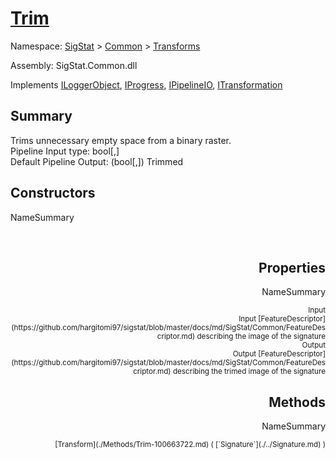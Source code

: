 # [Trim](./Trim.md)

Namespace: [SigStat]() > [Common](./../README.md) > [Transforms](./README.md)

Assembly: SigStat.Common.dll

Implements [ILoggerObject](./../ILoggerObject.md), [IProgress](./../Helpers/IProgress.md), [IPipelineIO](./../Pipeline/IPipelineIO.md), [ITransformation](./../ITransformation.md)

## Summary
Trims unnecessary empty space from a binary raster.  <br>Pipeline Input type: bool[,]<br>Default Pipeline Output: (bool[,]) Trimmed

## Constructors

NameSummary

<div style="text-align: right"><sub></sub></ div ><div style="text-align: right"><sub></sub></ div ><br>


## Properties

NameSummary

<div style="text-align: right"><sub>Input</sub></ div ><div style="text-align: right"><sub>Input [FeatureDescriptor](https://github.com/hargitomi97/sigstat/blob/master/docs/md/SigStat/Common/FeatureDescriptor.md) describing the image of the signature</sub></ div ><br>
<div style="text-align: right"><sub>Output</sub></ div ><div style="text-align: right"><sub>Output [FeatureDescriptor](https://github.com/hargitomi97/sigstat/blob/master/docs/md/SigStat/Common/FeatureDescriptor.md) describing the trimed image of the signature</sub></ div ><br>


## Methods

NameSummary

<div style="text-align: right"><sub>[Transform](./Methods/Trim-100663722.md) ( [`Signature`](./../Signature.md) )</sub></ div ><div style="text-align: right"><sub></sub></ div ><br>


